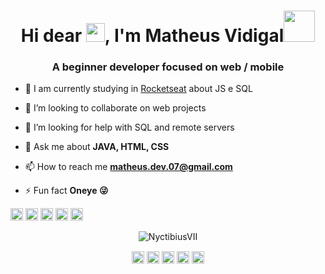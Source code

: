 <h1 align="center">Hi dear <img src="https://raw.githubusercontent.com/MartinHeinz/MartinHeinz/master/wave.gif" width="30px">, I'm Matheus Vidigal<img src='https://user-images.githubusercontent.com/5713670/87202985-820dcb80-c2b6-11ea-9f56-7ec461c497c3.gif' width="50"></h1>
<h3 align="center">A beginner developer focused on web / mobile</h3>

- 🌱 I am currently studying in [Rocketseat](https://github.com/Rocketseat) about JS e SQL

- 👯 I’m looking to collaborate on web projects

- 🤔 I’m looking for help with SQL and remote servers

- 💬 Ask me about **JAVA, HTML, CSS**

- 📫 How to reach me **matheus.dev.07@gmail.com**

- ⚡ Fun fact **Oneye 😜**

<p align="left">
<img src="https://devicons.github.io/devicon/devicon.git/icons/java/java-original.svg" alt="java" width="20" height="20"/>
<img src="https://devicons.github.io/devicon/devicon.git/icons/css3/css3-original-wordmark.svg" alt="css3"  width="20" height="20"/>
<img src="https://devicons.github.io/devicon/devicon.git/icons/html5/html5-original-wordmark.svg" alt="html5"  width="20" height="20"/>
<img src="https://devicons.github.io/devicon/devicon.git/icons/javascript/javascript-original.svg" alt="javascript" width="20" height="20"/>
<img src="https://devicons.github.io/devicon/devicon.git/icons/nodejs/nodejs-original.svg" alt="nodejs" width="20" height="20"/>
</p>

<p align="center">
<img src="https://github-readme-stats.vercel.app/api?username=NyctibiusVII&show_icons=true" alt="NyctibiusVII"/> 
</p>

<p align="center">
<a href="https://twitter.com/NyctibiusVII" target="blank"><img align="center" src="https://cdn.jsdelivr.net/npm/simple-icons@3.0.1/icons/twitter.svg" alt="NyctibiusVII" height="20" width="20" /></a>
<a href="https://www.linkedin.com/in/matheus-vidigal-nyctibiusvii/" target="blank"><img align="center" src="https://cdn.jsdelivr.net/npm/simple-icons@3.0.1/icons/linkedin.svg" alt="NyctibiusVII" height="20" width="20" /></a>
<a href="https://pt.stackoverflow.com/users/155001/matheus-vidigal" target="blank"><img align="center" src="https://cdn.jsdelivr.net/npm/simple-icons@3.0.1/icons/stackoverflow.svg" alt="NyctibiusVII/Stackoverflow" height="20" width="20" /></a>
<a href="https://www.instagram.com/nyctibius_vii/" target="blank"><img align="center" src="https://cdn.jsdelivr.net/npm/simple-icons@3.0.1/icons/instagram.svg" alt="NyctibiusVII/Instagram" height="20" width="20" /></a>
<a href="https://discord.gg/DMuCj2s" target="blank"><img align="center" src="https://cdn.jsdelivr.net/npm/simple-icons@3.0.1/icons/discord.svg" alt="NyctibiusVII/Discord" height="20" width="20" /></a>
</p>

<!--
**NyctibiusVII/NyctibiusVII** is a ✨ _special_ ✨ repository because its `README.md` (this file) appears on your GitHub profile.

Here are some ideas to get you started:

- 🔭 I’m currently working on ...
- 🌱 I’m currently learning ...
- 👯 I’m looking to collaborate on ...
- 🤔 I’m looking for help with ...
- 💬 Ask me about ...
- 📫 How to reach me: ...
- 😄 Pronouns: ...
- ⚡ Fun fact: ...
-->
